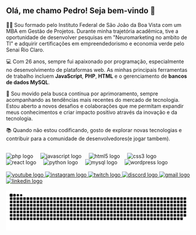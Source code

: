 <h2 align="left">Olá, me chamo Pedro! Seja bem-vindo 👋</h2>

<p align="left"> 
👨‍🎓 Sou formado pelo Instituto Federal de São João da Boa Vista com um MBA em Gestão de Projetos. Durante minha trajetória acadêmica, tive a oportunidade de desenvolver pesquisas em "Neuromarketing no ambito de TI" e adquirir certificações em empreendedorismo e economia verde pelo Senai Rio Claro.

💻 Com 26 anos, sempre fui apaixonado por programação, especialmente no desenvolvimento de plataformas web. As minhas principais ferramentas de trabalho incluem **JavaScript**, **PHP**, **HTML** e o gerenciamento de **bancos de dados MySQL**.

🚀 Sou movido pela busca contínua por aprimoramento, sempre acompanhando as tendências mais recentes do mercado de tecnologia. Estou aberto a novos desafios e colaborações que me permitam expandir meus conhecimentos e criar impacto positivo através da inovação e da tecnologia.

📚 Quando não estou codificando, gosto de explorar novas tecnologias e contribuir para a comunidade de desenvolvedores(e jogar tambem).
</p>

<br clear="both">

<div align="left">
  <img src="https://cdn.jsdelivr.net/gh/devicons/devicon/icons/php/php-original.svg" height="30" alt="php logo"  />
  <img width="12" />
  <img src="https://cdn.jsdelivr.net/gh/devicons/devicon/icons/javascript/javascript-original.svg" height="30" alt="javascript logo"  />
  <img width="12" />
  <img src="https://cdn.jsdelivr.net/gh/devicons/devicon/icons/html5/html5-original.svg" height="30" alt="html5 logo"  />
  <img width="12" />
  <img src="https://cdn.jsdelivr.net/gh/devicons/devicon/icons/css3/css3-original.svg" height="30" alt="css3 logo"  />
  <img width="12" />
  <img src="https://cdn.jsdelivr.net/gh/devicons/devicon/icons/react/react-original.svg" height="30" alt="react logo"  />
  <img width="12" />
  <img src="https://cdn.jsdelivr.net/gh/devicons/devicon/icons/python/python-original.svg" height="30" alt="python logo"  />
  <img width="12" />
  <img src="https://cdn.jsdelivr.net/gh/devicons/devicon/icons/mysql/mysql-original.svg" height="30" alt="mysql logo"  />
  <img width="12" />
  <img src="https://cdn.jsdelivr.net/gh/devicons/devicon/icons/wordpress/wordpress-original.svg" height="30" alt="wordpress logo"  />
</div>

<br>

<div align="left">
  <a href="https://www.youtube.com/watch?v=jrTMMG0zJyI&t=1243s&ab_channel=thebootlegboy" target="_blank">
    <img src="https://img.shields.io/static/v1?message=YouTube&logo=youtube&label=&color=FF0000&logoColor=white&labelColor=&style=for-the-badge" height="35" alt="youtube logo">
  </a>
  <a href="https://instagram.com/japadiaz" target="_blank">
    <img src="https://img.shields.io/static/v1?message=Instagram&logo=instagram&label=&color=E4405F&logoColor=white&labelColor=&style=for-the-badge" height="35" alt="instagram logo">
  </a>
  <a href="https://www.twitch.tv/japadiaz" target="_blank">
    <img src="https://img.shields.io/static/v1?message=Twitch&logo=twitch&label=&color=9146FF&logoColor=white&labelColor=&style=for-the-badge" height="35" alt="twitch logo">
  </a>
  <a href="https://discord.gg/diaz5183" target="_blank">
    <img src="https://img.shields.io/static/v1?message=Discord&logo=discord&label=&color=7289DA&logoColor=white&labelColor=&style=for-the-badge" height="35" alt="discord logo">
  </a>
  <a href="mailto:pedrodias0498@gmail.com">
    <img src="https://img.shields.io/static/v1?message=Gmail&logo=gmail&label=&color=D14836&logoColor=white&labelColor=&style=for-the-badge" height="35" alt="gmail logo">
  </a>
  <a href="https://www.linkedin.com/in/pedrobdias/" target="_blank">
    <img src="https://img.shields.io/static/v1?message=LinkedIn&logo=linkedin&label=&color=0077B5&logoColor=white&labelColor=&style=for-the-badge" height="35" alt="linkedin logo">
  </a>
</div>

<br clear="both">

<img src="https://raw.githubusercontent.com/JapaDiaz/JapaDiaz/output/snake.svg" alt="Snake animation" />
